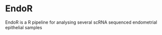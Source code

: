 # EndoR
EndoR is a R pipeline for analysing several scRNA sequenced endometrial epithelial samples 
